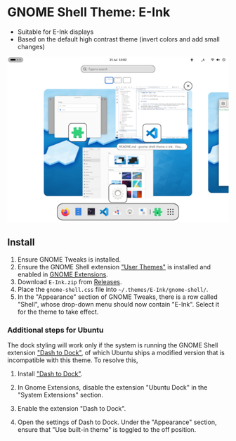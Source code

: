 # GNOME Shell Theme: E-Ink

* Suitable for E-Ink displays
* Based on the default high contrast theme (invert colors and add small changes) 

![Screenshot](./screenshot.png)

## Install

1. Ensure GNOME Tweaks is installed.
2. Ensure the GNOME Shell extension ["User Themes"](https://extensions.gnome.org/extension/19/user-themes/) is installed and enabled in [GNOME Extensions](https://apps.gnome.org/en-GB/Extensions/).
3. Download `E-Ink.zip` from [Releases](https://github.com/fujimo-t/gnome-shell-theme-e-ink/releases).
4. Place the `gnome-shell.css` file into `~/.themes/E-Ink/gnome-shell/`.
5. In the "Appearance" section of GNOME Tweaks, there is a row called "Shell", whose drop-down menu should now contain "E-Ink". Select it for the theme to take effect.

### Additional steps for Ubuntu

The dock styling will work only if the system is running the GNOME Shell extension ["Dash to Dock"](https://extensions.gnome.org/extension/307/dash-to-dock/), of which Ubuntu ships a modified version that is incompatible with this theme. To resolve this,

1. Install ["Dash to Dock"](https://extensions.gnome.org/extension/307/dash-to-dock/).

2. In Gnome Extensions, disable the extension "Ubuntu Dock" in the "System Extensions" section.

3. Enable the extension "Dash to Dock".

4. Open the settings of Dash to Dock. Under the "Appearance" section, ensure that "Use built-in theme" is toggled to the off position.